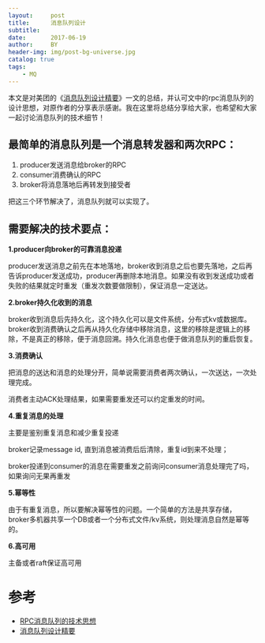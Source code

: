 ```yaml
---
layout:     post
title:      消息队列设计
subtitle:   
date:       2017-06-19
author:     BY
header-img: img/post-bg-universe.jpg
catalog: true
tags:
    - MQ
---
```




本文是对美团的《[消息队列设计精要](https://tech.meituan.com/2016/07/01/mq-design.html)》一文的总结，并认可文中的rpc消息队列的设计思想，对原作者的分享表示感谢。我在这里将总结分享给大家，也希望和大家一起讨论消息队列的技术细节！

## 最简单的消息队列是一个消息转发器和两次RPC：
1. producer发送消息给broker的RPC
2. consumer消费确认的RPC
3. broker将消息落地后再转发到接受者

把这三个环节解决了，消息队列就可以实现了。

## 需要解决的技术要点：

**1.producer向broker的可靠消息投递**

producer发送消息之前先在本地落地，broker收到消息之后也要先落地，之后再告诉producer发送成功，producer再删除本地消息。如果没有收到发送成功或者失败的结果就定时重发（重发次数要做限制），保证消息一定送达。

**2.broker持久化收到的消息**

broker收到消息后先持久化，这个持久化可以是文件系统，分布式kv或数据库。broker收到消费确认之后再从持久化存储中移除消息，这里的移除是逻辑上的移除，不是真正的移除，便于消息回溯。持久化消息也便于做消息队列的重启恢复。

**3.消费确认**

把消息的送达和消息的处理分开，简单说需要消费者两次确认，一次送达，一次处理完成。

消费者主动ACK处理结果，如果需要重发还可以约定重发的时间。

**4.重复消息的处理**

主要是鉴别重复消息和减少重复投递

broker记录message id, 直到消息被消费后后清除，重复id到来不处理；

broker投递到consumer的消息在需要重发之前询问consumer消息处理完了吗，如果询问无果再重发

**5.幂等性**

由于有重复消息，所以要解决幂等性的问题。一个简单的方法是共享存储，broker多机器共享一个DB或者一个分布式文件/kv系统，则处理消息自然是幂等的。

**6.高可用**

主备或者raft保证高可用

# 参考

- [RPC消息队列的技术思想 ](http://purecpp.org/detail?id=2155)
- [消息队列设计精要](https://tech.meituan.com/2016/07/01/mq-design.html)
